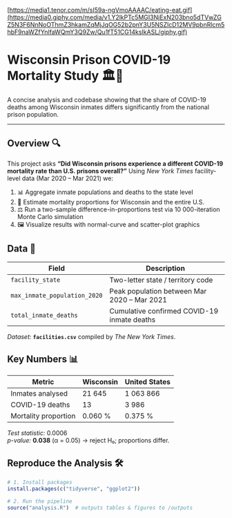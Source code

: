 [https://media1.tenor.com/m/sI59a-ngVmoAAAAC/eating-eat.gif](https://media0.giphy.com/media/v1.Y2lkPTc5MGI3NjExN203bno5dTVwZGZ5N3F6NnNoOThmZ3hkamZqMjJqOG52b2pnY3U5NSZlcD12MV9pbnRlcm5hbF9naWZfYnlfaWQmY3Q9Zw/Qu1fT51CG14ksIkASL/giphy.gif)
# Wisconsin Prison COVID-19 Mortality Study 🏛️🦠


A concise analysis and codebase showing that the share of COVID-19 deaths among Wisconsin inmates differs significantly from the national prison population.

---

## Overview 🔍  
This project asks **“Did Wisconsin prisons experience a different COVID-19 mortality rate than U.S. prisons overall?”** Using *New York Times* facility-level data (Mar 2020 – Mar 2021) we:

1. 📊 Aggregate inmate populations and deaths to the state level  
2. 🧮 Estimate mortality proportions for Wisconsin and the entire U.S.  
3. ⚖️ Run a two-sample difference-in-proportions test via 10 000-iteration Monte Carlo simulation  
4. 🖼️ Visualize results with normal-curve and scatter-plot graphics  

## Data 💾  
| Field | Description |
|-------|-------------|
| `facility_state` | Two-letter state / territory code |
| `max_inmate_population_2020` | Peak population between Mar 2020 – Mar 2021 |
| `total_inmate_deaths` | Cumulative confirmed COVID-19 inmate deaths |

*Dataset:* **`facilities.csv`** compiled by *The New York Times*.

## Key Numbers 📊  
| Metric | Wisconsin | United States |
|--------|-----------|---------------|
| Inmates analysed | 21 645 | 1 063 866 |
| COVID-19 deaths | 13 | 3 986 |
| Mortality proportion | 0.060 % | 0.375 % |

*Test statistic:* 0.0006  
*p-value:* **0.038** (α = 0.05) → reject H₀; proportions differ.

## Reproduce the Analysis 🛠️  
```r
# 1. Install packages
install.packages(c("tidyverse", "ggplot2"))

# 2. Run the pipeline
source("analysis.R")  # outputs tables & figures to /outputs
